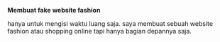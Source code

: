 <b>Membuat fake website fashion </b>

hanya untuk mengisi waktu luang saja. saya membuat sebuah website fashion atau shopping online tapi hanya bagian depannya saja.
